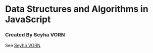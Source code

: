 # Data Structures and Algorithms in JavaScript


### Created By Seyha VORN
See [Seyha VORN](https://github.com/seyhavorn/).

